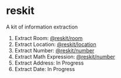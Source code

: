 # reskit

A kit of information extraction

1. Extract Room: [@reskit/room](https://github.com/simo-an/reskit/tree/main/packages/room)
2. Extract Location: [@reskit/location](https://github.com/simo-an/reskit/tree/main/packages/location)
3. Extract Number: [@reskit/number](https://github.com/simo-an/reskit/tree/main/packages/number)
4. Extract Math Expression: [@reskit/number](https://github.com/simo-an/reskit/tree/main/packages/math-expression)
5. Extract Address: In Progress
6. Extract Date: In Progress
